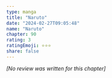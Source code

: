 ```yaml
---
type: manga
title: "Naruto"
date: "2024-02-27T09:05:48"
name: "Naruto"
chapter: 90
rating: 3
ratingEmoji: ⭐️⭐️⭐️
share: false
---
```


*[No review was written for this chapter]*
